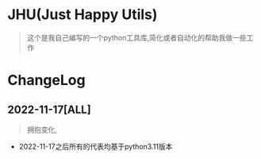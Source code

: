 # JHU(Just Happy Utils)
> 这个是我自己编写的一个python工具库,简化或者自动化的帮助我做一些工作


# ChangeLog
## 2022-11-17[ALL]
> 拥抱变化,
- 2022-11-17之后所有的代表均基于python3.11版本
